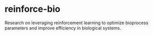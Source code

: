 # reinforce-bio
Research on leveraging reinforcement learning to optimize bioprocess parameters and improve efficiency in biological systems.
